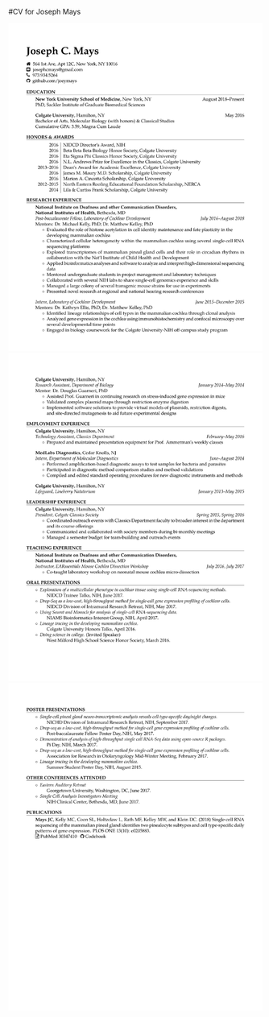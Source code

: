 #CV for Joseph Mays

![page1](compiled/CV1.png)
![page2](compiled/CV2.png)
![page3](compiled/CV3.png)
